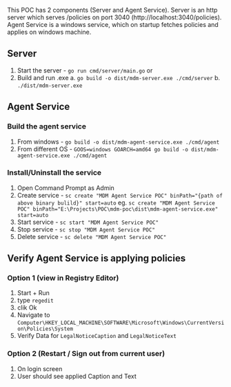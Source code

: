 This POC has 2 components (Server and Agent Service).
Server is an http server which serves /policies on port 3040 (http://localhost:3040/policies).
Agent Service is a windows service, which on startup fetches policies and applies on windows machine.

## Server
1. Start the server - `go run cmd/server/main.go`
or
2. Build and run .exe
    a. `go build -o dist/mdm-server.exe ./cmd/server`
    b. `./dist/mdm-server.exe`

## Agent Service

### Build the agent service
1. From windows - `go build -o dist/mdm-agent-service.exe ./cmd/agent`
2. From different OS - `GOOS=windows GOARCH=amd64 go build -o dist/mdm-agent-service.exe ./cmd/agent`

### Install/Uninstall the service
1. Open Command Prompt as Admin
2. Create service - `sc create "MDM Agent Service POC" binPath="{path of above binary bulild}" start=auto`
    eg. `sc create "MDM Agent Service POC" binPath="E:\Projects\POC\mdm-poc\dist\mdm-agent-service.exe" start=auto`
3. Start service - `sc start "MDM Agent Service POC"`
4. Stop service - `sc stop "MDM Agent Service POC"`
5. Delete service - `sc delete "MDM Agent Service POC"`


## Verify Agent Service is applying policies

### Option 1 (view in Registry Editor)
1. Start + Run
2. type `regedit`
3. clik Ok
4. Navigate to `Computer\HKEY_LOCAL_MACHINE\SOFTWARE\Microsoft\Windows\CurrentVersion\Policies\System`
5. Verify Data for `LegalNoticeCaption` and `LegalNoticeText`

### Option 2 (Restart / Sign out from current user)
1. On login screen
2. User should see applied Caption and Text
